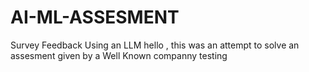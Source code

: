 # AI-ML-ASSESMENT
Survey Feedback Using an LLM
hello , this was an attempt to solve an assesment given by a Well Known companny testing 
